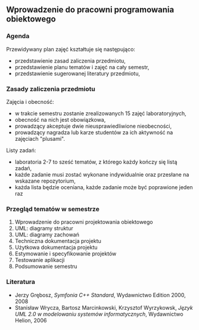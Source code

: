 ## Wprowadzenie do pracowni programowania obiektowego

### Agenda
Przewidywany plan zajęć kształtuje się następująco:
* przedstawienie zasad zaliczenia przedmiotu,
* przedstawienie planu tematów i zajęć na cały semestr,
* przedstawienie sugerowanej literatury przedmiotu,

### Zasady zaliczenia przedmiotu
Zajęcia i obecność:
* w trakcie semestru zostanie zrealizowanych 15 zajęć laboratoryjnych,
* obecność na nich jest obowiązkowa,
* prowadzący akceptuje dwie nieusprawiedliwione nieobecności,
* prowadzący nagradza lub karze studentów za ich aktywność na zajęciach "plusami".

Listy zadań:
* laboratoria 2-7 to sześć tematów, z którego każdy kończy się listą zadań,
* każde zadanie musi zostać wykonane indywidualnie oraz przesłane na wskazane repozytorium,
* każda lista będzie oceniana, każde zadanie może być poprawione jeden raz

### Przegląd tematów w semestrze
1. Wprowadzenie do pracowni projektowania obiektowego
1. UML: diagramy struktur
1. UML: diagramy zachowań
1. Techniczna dokumentacja projektu
1. Użytkowa dokumentacja projektu
1. Estymowanie i specyfikowanie projektów
1. Testowanie aplikacji
1. Podsumowanie semestru

### Literatura
* Jerzy Grębosz, *Symfonia C++ Standard*, Wydawnictwo Edition 2000, 2008
* Stanisław Wrycza, Bartosz Marcinkowski, Krzysztof Wyrzykowsk, *Język UML 2.0 w modelowaniu systemów informatycznych*, Wydawnictwo Helion, 2006